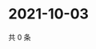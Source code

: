 # 2021-10-03

共 0 条

<!-- BEGIN WEIBO -->
<!-- 最后更新时间 Sun Oct 03 2021 10:19:28 GMT+0800 (China Standard Time) -->

<!-- END WEIBO -->
